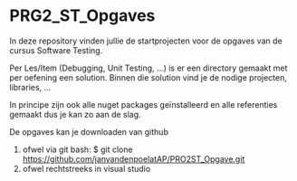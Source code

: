 # PRG2_ST_Opgaves
In deze repository vinden jullie de startprojecten voor de opgaves van de cursus Software Testing.

Per Les/Item (Debugging, Unit Testing, ...) is er een directory gemaakt met per oefening een solution. Binnen die solution vind je de nodige projecten, libraries, ...

In principe zijn ook alle nuget packages geïnstalleerd en alle referenties gemaakt dus je kan zo aan de slag.

De opgaves kan je downloaden van github
1. ofwel via git bash: $ git clone https://github.com/janvandenpoelatAP/PRO2ST_Opgave.git
2. ofwel rechtstreeks in visual studio 


